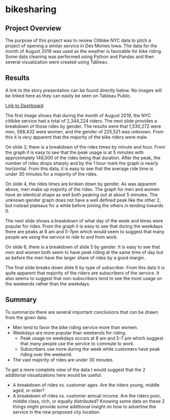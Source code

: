 # bikesharing

## Project Overview
The purpose of this project was to review Citibike NYC data to pitch a project of opening a similar service in Des Moines Iowa.  The data for the month of August 2019 was used as the weather is favorable for bike riding.  Some data cleaning was performed using Python and Pandas and then several visualization were created using Tableau.

## Results
A link to the story presentation can be found directly below.  No images will be linked here as they can easily be seen on Tableau Public.

[Link to Dashboard](https://public.tableau.com/app/profile/david.poole3841/viz/CitibikeNYCStory/CitibikeNYCStory "Link to Dashboard")

The first image shows that during the month of August 2019, the NYC citibike service had a total of 2,344,224 riders.  The next slide provides a breakdown of those rides by gender.  The results were that 1,530,272 were men, 588,432 were women, and the gender of 225,521 was unknown.  From this it is very apparent that the majority of the bike riders were male.

On slide 3, there is a breakdown of the rides times by minute and hour.  From the graph it is easy to see that the peak usage is at 5 minutes with approximately 146,000 of the rides being that duration.  After the peak, the number of rides drops sharply and by the 1 hour mark the graph is nearly horizontal.  From this data, it is easy to see that the average ride time is under 30 minutes for a majority of the rides.

On slide 4, the rides times are broken down by gender.  As was apparent above, men make up majority of the rides.  The graph for men and women have an identical shape as well both peaking out at about 5 minutes.  The unknown gender graph does not have a well defined peak like the other 2, but instead plateaus for a while before joining the others in tending towards 0.

The next slide shows a breakdown of what day of the week and times were popular for rides.  From the graph it is easy to see that during the weekdays there are peaks at 8 am and 5-7pm which would seem to suggest that many people are using the service to ride to and from work.

On slide 6, there is a breakdown of slide 5 by gender.  It is easy to see that men and women both seem to have peak riding at the same time of day but as before the men have the larger share of rides by a good margin.

The final slide breaks down slide 6 by type of subscriber.  From this data it is quite apparent that majority of the riders are subscribers of the service.  It also seems to suggest that non-subscribers tend to see the most usage on the weekends rather than the weekdays.

## Summary

To summarize there are several important conclusions that can be drawn from the given data.
- Men tend to favor the bike riding service more than women.
- Weekdays are more popular than weekends for riding.
  - Peak usage on weekdays occurs at 8 am and 5-7 pm which suggest that many people use the service to commute to work.
  - Subscribers use more during the week while customers have peak riding over the weekend.
- The vast majority of rides are under 30 minutes.

To get a more complete view of the data I would suggest that the 2 additional visualizations here would be useful:
- A breakdown of rides vs. customer ages.  Are the riders young, middle aged, or older?
- A breakdown of rides vs. customer annual income.  Are the riders poor, middle class, rich, or equally distributed?
Knowing some data on these 2 things might provide some additional insight on how to advertise the service in the new proposed city location.

